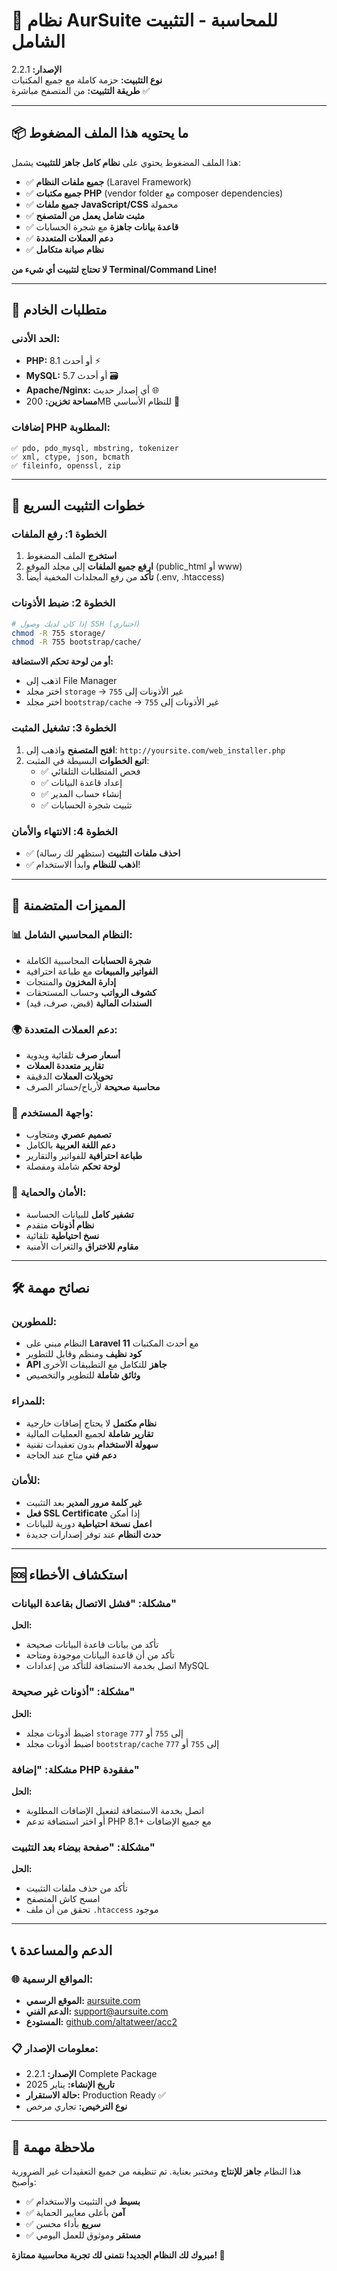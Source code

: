 # 🚀 نظام AurSuite للمحاسبة - التثبيت الشامل

**الإصدار:** 2.2.1  
**نوع التثبيت:** حزمة كاملة مع جميع المكتبات  
**طريقة التثبيت:** من المتصفح مباشرة ✅

---

## 📦 ما يحتويه هذا الملف المضغوط

هذا الملف المضغوط يحتوي على **نظام كامل جاهز للتثبيت** يشمل:

- ✅ **جميع ملفات النظام** (Laravel Framework)
- ✅ **جميع مكتبات PHP** (vendor folder مع composer dependencies)
- ✅ **جميع ملفات JavaScript/CSS** محمولة
- ✅ **مثبت شامل يعمل من المتصفح** 
- ✅ **قاعدة بيانات جاهزة** مع شجرة الحسابات
- ✅ **دعم العملات المتعددة** 
- ✅ **نظام صيانة متكامل**

**لا تحتاج لتثبيت أي شيء من Terminal/Command Line!**

---

## 🎯 متطلبات الخادم

### الحد الأدنى:
- **PHP:** 8.1 أو أحدث ⚡
- **MySQL:** 5.7 أو أحدث 🗃️
- **Apache/Nginx:** أي إصدار حديث 🌐
- **مساحة تخزين:** 200MB للنظام الأساسي 💾

### إضافات PHP المطلوبة:
```
✅ pdo, pdo_mysql, mbstring, tokenizer
✅ xml, ctype, json, bcmath
✅ fileinfo, openssl, zip
```

---

## 🚀 خطوات التثبيت السريع

### الخطوة 1: رفع الملفات
1. **استخرج** الملف المضغوط
2. **ارفع جميع الملفات** إلى مجلد الموقع (public_html أو www)
3. **تأكد** من رفع المجلدات المخفية أيضاً (.env, .htaccess)

### الخطوة 2: ضبط الأذونات  
```bash
# إذا كان لديك وصول SSH (اختياري)
chmod -R 755 storage/
chmod -R 755 bootstrap/cache/
```

**أو من لوحة تحكم الاستضافة:**
- اذهب إلى File Manager
- اختر مجلد `storage` → غير الأذونات إلى `755`
- اختر مجلد `bootstrap/cache` → غير الأذونات إلى `755`

### الخطوة 3: تشغيل المثبت
1. **افتح المتصفح** واذهب إلى: `http://yoursite.com/web_installer.php`
2. **اتبع الخطوات** البسيطة في المثبت:
   - ✅ فحص المتطلبات التلقائي
   - ✅ إعداد قاعدة البيانات  
   - ✅ إنشاء حساب المدير
   - ✅ تثبيت شجرة الحسابات

### الخطوة 4: الانتهاء والأمان
- ✅ **احذف ملفات التثبيت** (ستظهر لك رسالة)
- ✅ **اذهب للنظام** وابدأ الاستخدام!

---

## 🎉 المميزات المتضمنة

### 📊 النظام المحاسبي الشامل:
- **شجرة الحسابات** المحاسبية الكاملة
- **الفواتير والمبيعات** مع طباعة احترافية
- **إدارة المخزون** والمنتجات
- **كشوف الرواتب** وحساب المستحقات
- **السندات المالية** (قبض، صرف، قيد)

### 🌍 دعم العملات المتعددة:
- **أسعار صرف** تلقائية ويدوية
- **تقارير متعددة العملات** 
- **تحويلات العملات** الدقيقة
- **محاسبة صحيحة** لأرباح/خسائر الصرف

### 🎨 واجهة المستخدم:
- **تصميم عصري** ومتجاوب
- **دعم اللغة العربية** بالكامل
- **طباعة احترافية** للفواتير والتقارير
- **لوحة تحكم** شاملة ومفصلة

### 🔐 الأمان والحماية:
- **تشفير كامل** للبيانات الحساسة
- **نظام أذونات** متقدم
- **نسخ احتياطية** تلقائية
- **مقاوم للاختراق** والثغرات الأمنية

---

## 🛠️ نصائح مهمة

### للمطورين:
- النظام مبني على **Laravel 11** مع أحدث المكتبات
- **كود نظيف** ومنظم وقابل للتطوير
- **API جاهز** للتكامل مع التطبيقات الأخرى
- **وثائق شاملة** للتطوير والتخصيص

### للمدراء:
- **نظام مكتمل** لا يحتاج إضافات خارجية
- **تقارير شاملة** لجميع العمليات المالية  
- **سهولة الاستخدام** بدون تعقيدات تقنية
- **دعم فني** متاح عند الحاجة

### للأمان:
- **غير كلمة مرور المدير** بعد التثبيت
- **فعل SSL Certificate** إذا أمكن
- **اعمل نسخة احتياطية** دورية للبيانات
- **حدث النظام** عند توفر إصدارات جديدة

---

## 🆘 استكشاف الأخطاء

### مشكلة: "فشل الاتصال بقاعدة البيانات"
**الحل:**
- تأكد من بيانات قاعدة البيانات صحيحة
- تأكد من أن قاعدة البيانات موجودة ومتاحة
- اتصل بخدمة الاستضافة للتأكد من إعدادات MySQL

### مشكلة: "أذونات غير صحيحة"
**الحل:**
- اضبط أذونات مجلد `storage` إلى `755` أو `777`
- اضبط أذونات مجلد `bootstrap/cache` إلى `755` أو `777`

### مشكلة: "إضافة PHP مفقودة"
**الحل:**
- اتصل بخدمة الاستضافة لتفعيل الإضافات المطلوبة
- أو اختر استضافة تدعم PHP 8.1+ مع جميع الإضافات

### مشكلة: "صفحة بيضاء بعد التثبيت"
**الحل:**
- تأكد من حذف ملفات التثبيت
- امسح كاش المتصفح
- تحقق من أن ملف `.htaccess` موجود

---

## 📞 الدعم والمساعدة

### 🌐 المواقع الرسمية:
- **الموقع الرسمي:** [aursuite.com](https://aursuite.com)
- **الدعم الفني:** [support@aursuite.com](mailto:support@aursuite.com)
- **المستودع:** [github.com/altatweer/acc2](https://github.com/altatweer/acc2)

### 📋 معلومات الإصدار:
- **الإصدار:** 2.2.1 Complete Package
- **تاريخ الإنشاء:** يناير 2025
- **حالة الاستقرار:** Production Ready ✅
- **نوع الترخيص:** تجاري مرخص

---

## 🎯 ملاحظة مهمة

هذا النظام **جاهز للإنتاج** ومختبر بعناية. تم تنظيفه من جميع التعقيدات غير الضرورية وأصبح:

- ✅ **بسيط** في التثبيت والاستخدام
- ✅ **آمن** بأعلى معايير الحماية  
- ✅ **سريع** بأداء محسن
- ✅ **مستقر** وموثوق للعمل اليومي

**مبروك لك النظام الجديد! نتمنى لك تجربة محاسبية ممتازة! 🎊**
